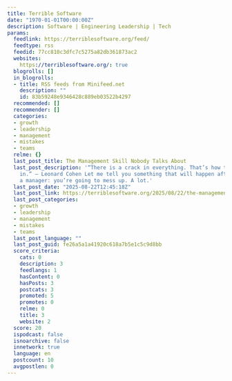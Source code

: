 ```yaml
---
title: Terrible Software
date: "1970-01-01T00:00:00Z"
description: Software | Engineering Leadership | Tech
params:
  feedlink: https://terriblesoftware.org/feed/
  feedtype: rss
  feedid: 77cc810c3dfc7c5275a82db361873ac2
  websites:
    https://terriblesoftware.org/: true
  blogrolls: []
  in_blogrolls:
  - title: RSS feeds from Minifeed.net
    description: ""
    id: 83b59248e9346428c889eb03522b4297
  recommended: []
  recommender: []
  categories:
  - growth
  - leadership
  - management
  - mistakes
  - teams
  relme: {}
  last_post_title: The Management Skill Nobody Talks About
  last_post_description: '“There is a crack in everything. That’s how the light gets
    in.” — Leonard Cohen Let me tell you something that will happen after you become
    a manager: you’re going to mess up. A lot.'
  last_post_date: "2025-08-22T12:45:18Z"
  last_post_link: https://terriblesoftware.org/2025/08/22/the-management-skill-nobody-talks-about/
  last_post_categories:
  - growth
  - leadership
  - management
  - mistakes
  - teams
  last_post_language: ""
  last_post_guid: fe26a5a1a41920c618a7b5e1c5c9d8bb
  score_criteria:
    cats: 0
    description: 3
    feedlangs: 1
    hasContent: 0
    hasPosts: 3
    postcats: 3
    promoted: 5
    promotes: 0
    relme: 0
    title: 3
    website: 2
  score: 20
  ispodcast: false
  isnoarchive: false
  innetwork: true
  language: en
  postcount: 10
  avgpostlen: 0
---
```

